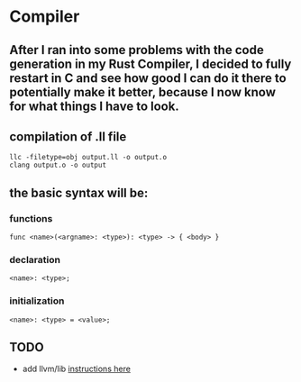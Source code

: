 # Compiler

## After I ran into some problems with the code generation in my Rust Compiler, I decided to fully restart in C and see how good I can do it there to potentially make it better, because I now know for what things I have to look.

## compilation of .ll file

```
llc -filetype=obj output.ll -o output.o
clang output.o -o output
```

## the basic syntax will be:

### functions
`func <name>(<argname>: <type>): <type> -> { <body> }`

### declaration
`<name>: <type>;`

### initialization
`<name>: <type> = <value>;`

## TODO

- add llvm/lib [instructions here](https://llvm.org/docs/GettingStarted.html#llvm-lib)